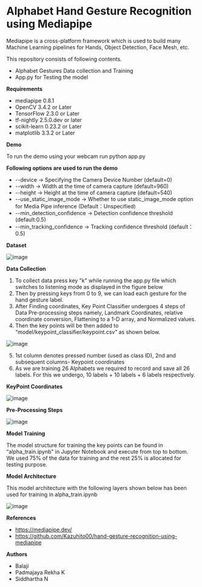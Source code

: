 # Alphabet Hand Gesture Recognition using Mediapipe

Mediapipe is a cross-platform framework which is used to build many Machine Learning pipelines for Hands, Object Detection, Face Mesh, etc.

This repository consists of following contents.

* Alphabet Gestures Data collection and Training
* App.py for Testing the model

**Requirements**

* mediapipe 0.8.1
* OpenCV 3.4.2 or Later
*	TensorFlow 2.3.0 or Later
*	tf-nightly 2.5.0.dev or later
*	scikit-learn 0.23.2 or Later
*	matplotlib 3.3.2 or Later

**Demo**

To run the demo using your webcam run python app.py 

**Following options are used to run the demo**
*	--device -> Specifying the Camera Device Number (default=0)
*	--width -> Width at the time of camera capture (default=960)
*	--height -> Height at the time of camera capture (default=540)
*	--use_static_image_mode -> Whether to use static_image_mode option for Media Pipe inference (Default：Unspecified)
*	--min_detection_confidence -> Detection confidence threshold (default:0.5)
*	--min_tracking_confidence -> Tracking confidence threshold (default：0.5)

**Dataset**

![image](https://user-images.githubusercontent.com/37393700/114131200-ce5a6a80-991f-11eb-91a8-a8e51afdf2e7.png)

**Data Collection**

1.	To collect data press key "k" while running the app.py file which switches to listening mode as displayed in the figure below
2.	Then by pressing keys from 0 to 9, we can load each gesture for the hand gesture label. 
3.	After Finding coordinates, Key Point Classifier undergoes 4 steps of Data Pre-processing steps namely, Landmark Coordinates, relative coordinate conversion, Flattening to     a 1-D array, and Normalized values.
4.	Then the key points will be then added to “model/keypoint_classifier/keypoint.csv” as shown below. 

![image](https://user-images.githubusercontent.com/37393700/114130490-4e7fd080-991e-11eb-9564-d733649bcaa3.png) 

5.	1st column denotes pressed number (used as class ID), 2nd and subsequent columns- Keypoint coordinates
6.	As we are training 26 Alphabets we required to record and save all 26 labels. For this we undergo, 10 labels + 10 labels + 6 labels respectively.

**KeyPoint Coordinates**

![image](https://user-images.githubusercontent.com/37393700/114130509-56d80b80-991e-11eb-816c-fbc5fe61555b.png)
 
**Pre-Processing Steps**

![image](https://user-images.githubusercontent.com/37393700/114130521-5f304680-991e-11eb-8485-1ffd59f50a5e.png)

**Model Training**

The model structure for training the key points can be found in “alpha_train.ipynb" in Jupyter Notebook and execute from top to bottom. We used 75% of the data for training and the rest 25% is allocated for testing purpose. 

**Model Architecture**

This model architecture with the following layers shown below has been used for training in alpha_train.ipynb

![image](https://user-images.githubusercontent.com/37393700/114130544-6f482600-991e-11eb-98b6-59e113559787.png)
 
**References**

*	https://mediapipe.dev/
*	https://github.com/Kazuhito00/hand-gesture-recognition-using-mediapipe

**Authors**

*	Balaji 
*	Padmajaya Rekha K
*	Siddhartha N
